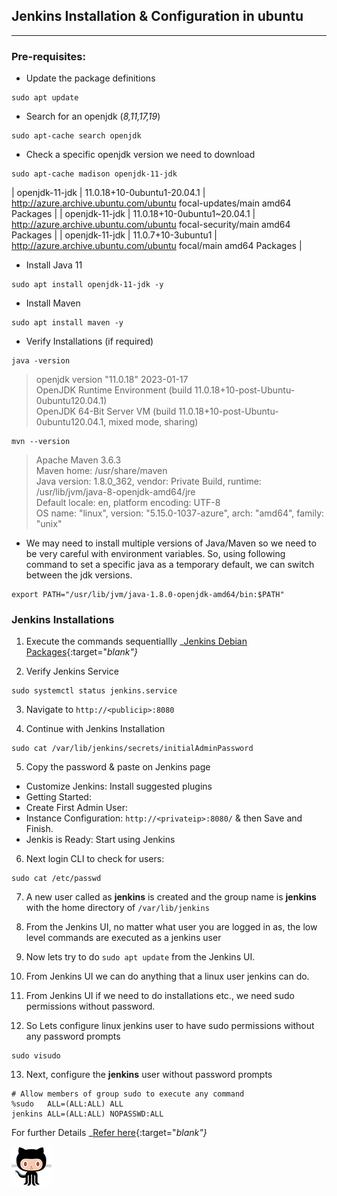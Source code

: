 ## Jenkins Installation & Configuration in ubuntu 
--------------------------------------------------

### Pre-requisites:

- Update the package definitions
```
sudo apt update
```

- Search for an openjdk (_8,11,17,19_)
```
sudo apt-cache search openjdk
```

- Check a specific openjdk version we need to download
```
sudo apt-cache madison openjdk-11-jdk
```

| openjdk-11-jdk | 11.0.18+10-0ubuntu1-20.04.1 | http://azure.archive.ubuntu.com/ubuntu focal-updates/main amd64 Packages |
| openjdk-11-jdk | 11.0.18+10-0ubuntu1~20.04.1 | http://azure.archive.ubuntu.com/ubuntu focal-security/main amd64 Packages |
| openjdk-11-jdk | 11.0.7+10-3ubuntu1 | http://azure.archive.ubuntu.com/ubuntu focal/main amd64 Packages |

- Install Java 11
```
sudo apt install openjdk-11-jdk -y
```

- Install Maven
```
sudo apt install maven -y
```

- Verify Installations (if required)
```
java -version
```
> openjdk version "11.0.18" 2023-01-17                                                                                                                    
> OpenJDK Runtime Environment (build 11.0.18+10-post-Ubuntu-0ubuntu120.04.1)                                                                        
> OpenJDK 64-Bit Server VM (build 11.0.18+10-post-Ubuntu-0ubuntu120.04.1, mixed mode, sharing)


```
mvn --version
```
> Apache Maven 3.6.3                                                                                                                      
> Maven home: /usr/share/maven                                                                                                
> Java version: 1.8.0_362, vendor: Private Build, runtime: /usr/lib/jvm/java-8-openjdk-amd64/jre                                                          
> Default locale: en, platform encoding: UTF-8                                                                                                            
> OS name: "linux", version: "5.15.0-1037-azure", arch: "amd64", family: "unix"

- We may need to install multiple versions of Java/Maven so we need to be very careful with environment variables.
  So, using following command to set a specific java as a temporary default, we can switch between the jdk versions.
```
export PATH="/usr/lib/jvm/java-1.8.0-openjdk-amd64/bin:$PATH"
```

### Jenkins Installations

1. Execute the commands sequentiallly
  _[Jenkins Debian Packages](https://pkg.jenkins.io/debian-stable/){:target="_blank"}_
  

2. Verify Jenkins Service
```
sudo systemctl status jenkins.service
```

3. Navigate to `http://<publicip>:8080`

4. Continue with Jenkins Installation
```
sudo cat /var/lib/jenkins/secrets/initialAdminPassword
```

5. Copy the password & paste on Jenkins page
  -  Customize Jenkins: Install suggested plugins
  -  Getting Started:
  -  Create First Admin User:
  -  Instance Configuration: `http://<privateip>:8080/` & then Save and Finish.
  -  Jenkis is Ready: Start using Jenkins
 
6. Next login CLI to check for users:
```
sudo cat /etc/passwd
```

7. A new user called as **jenkins** is created and the group name is **jenkins** with the home directory of `/var/lib/jenkins`

8. From the Jenkins UI, no matter what user you are logged in as, the low level commands are executed as a jenkins user

9. Now lets try to do `sudo apt update` from the Jenkins UI.

10. From Jenkins UI we can do anything that a linux user jenkins can do.

11. From Jenkins UI if we need to do installations etc., we need sudo permissions without password.

12. So Lets configure linux jenkins user to have sudo permissions without any password prompts
```
sudo visudo
```

13. Next, configure the **jenkins** user without password prompts
```
# Allow members of group sudo to execute any command
%sudo   ALL=(ALL:ALL) ALL
jenkins ALL=(ALL:ALL) NOPASSWD:ALL
```

For further Details _[Refer here](https://directdevops.blog/2022/05/02/devops-classroomnotes-02-may-2022/){:target="_blank"}_

![Alt text](octocat.png)

